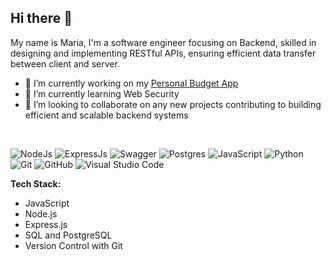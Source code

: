 ## Hi there 👋

My name is Maria, I'm a software engineer focusing on Backend, skilled in designing and implementing RESTful APIs, ensuring efficient data transfer between client and server.


- 🔭 I’m currently working on my [Personal Budget App](https://github.com/Mariphy/Personal_Budget_Portfolio_Project)
- 🌱 I’m currently learning Web Security
- 👯 I’m looking to collaborate on any new projects contributing to building efficient and scalable backend systems

<br>

![NodeJs](https://img.shields.io/badge/node.js-6DA55F?style=for-the-badge&logo=node.js&logoColor=white)
![ExpressJs](https://img.shields.io/badge/Express.js-000000?style=for-the-badge&logo=express&logoColor=white)
![Swagger](https://img.shields.io/badge/-Swagger-%23Clojure?style=for-the-badge&logo=swagger&logoColor=white)
![Postgres](https://img.shields.io/badge/postgres-%23316192.svg?style=for-the-badge&logo=postgresql&logoColor=white)
![JavaScript](https://img.shields.io/badge/javascript-%23323330.svg?style=for-the-badge&logo=javascript&logoColor=%23F7DF1E)
![Python](https://img.shields.io/badge/python-3670A0?style=for-the-badge&logo=python&logoColor=ffdd54)
![Git](https://img.shields.io/badge/GIT-E44C30?style=for-the-badge&logo=git&logoColor=white)
![GitHub](https://img.shields.io/badge/GitHub-100000?style=for-the-badge&logo=github&logoColor=white)
![Visual Studio Code](https://img.shields.io/badge/Visual_Studio_Code-0078D4?style=for-the-badge&logo=visual%20studio%20code&logoColor=white)

**Tech Stack:**

- JavaScript
- Node.js
- Express.js
- SQL and PostgreSQL
- Version Control with Git
